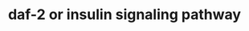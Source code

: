 ---
annotations:
- type: Pathway Ontology
  value: aging pathway
- type: Pathway Ontology
  value: insulin-like growth factor signaling pathway
authors:
- MartijnVanIersel
- MaintBot
- Pieter Giesbertz
- Christine Chichester
- Cgrove
- Kyook
- Asios Olia
- Khanspers
description: Insulin receptor pathway in C. elegans Initial version based on review
  by [https://www.ncbi.nlm.nih.gov/pubmed/16441841 Gami and Wolkow] of pathways that
  affect ageing.  The DAF-2 gene encodes for the insulin-like growth factor 1 (IGF-1)
  receptor in the worm Caenorhabditis elegans. C. elegans with a diet of low glucose,
  reduced Daf-16 activity and worms lifespan was shortened compared to worms fed on
  media without glucose.
last-edited: 2019-08-16
organisms:
- Caenorhabditis elegans
redirect_from:
- /index.php/Pathway:WP17
- /instance/WP17
schema-jsonld:
- '@context': https://schema.org/
  '@id': https://wikipathways.github.io/pathways/WP17.html
  '@type': Dataset
  creator:
    '@type': Organization
    name: WikiPathways
  description: Insulin receptor pathway in C. elegans Initial version based on review
    by [https://www.ncbi.nlm.nih.gov/pubmed/16441841 Gami and Wolkow] of pathways
    that affect ageing.  The DAF-2 gene encodes for the insulin-like growth factor
    1 (IGF-1) receptor in the worm Caenorhabditis elegans. C. elegans with a diet
    of low glucose, reduced Daf-16 activity and worms lifespan was shortened compared
    to worms fed on media without glucose.
  keywords:
  - DAF-18/PTEN
  - DAF-16/FOXO
  - DAF-2/INSR
  - SGK-1
  - PDK-1
  - AKT-1
  - PIP
  - AKT-2
  - AGE-1/PI-3K
  license: CC0
  name: daf-2 or insulin signaling pathway
seo: CreativeWork
title: daf-2 or insulin signaling pathway
wpid: WP17
---